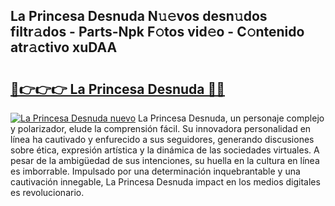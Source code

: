 ## La Princesa Desnuda N𝚞𝚎vos desn𝚞dos filtr𝚊dos - Parts-Npk F𝚘tos vid𝚎o - C𝚘ntenido atr𝚊ctivo xuDAA

# <h2><a href="http://mb8w71.tromn.icu/?c=La+Princesa+Desnuda">🔗👉👉👉 La Princesa Desnuda 🔗🔗</a></h2>

[![La Princesa Desnuda nuevo](https://i.imgur.com/pEAQMta.gif)](http://mb8w71.tromn.icu/?c=La+Princesa+Desnuda)
La Princesa Desnuda, un personaje complejo y polarizador, elude la comprensión fácil. Su innovadora personalidad en línea ha cautivado y enfurecido a sus seguidores, generando discusiones sobre ética, expresión artística y la dinámica de las sociedades virtuales. A pesar de la ambigüedad de sus intenciones, su huella en la cultura en línea es imborrable. Impulsado por una determinación inquebrantable y una cautivación innegable, La Princesa Desnuda impact en los medios digitales es revolucionario.

